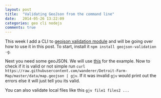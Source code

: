```yaml
---
layout: post
title:  "Validating GeoJson from the command line"
date:   2014-05-26 13:22:09
categories: geo cli nodejs
comments: true
---
```


This week I add a CLI to [geojson validation module](https://github.com/craveprogramminginc/GeoJSON-Validation) and will be going over how to use it in this post.  To start, install it `npm install geojson-validation -g`.

Next you need some geoJSON. We will use [this](https://raw.githubusercontent.com/wanderer/Detroit-Farm-Map/master/data/map.geojson) for the example. Now to check if it is valid or not simple run `curl https://raw.githubusercontent.com/wanderer/Detroit-Farm-Map/master/data/map.geojson | gjv`. If it was invalid `gjv` would print out the errors else it will just tell you its valid.

You can also validate local files like this `gjv file1 files2 ...`
